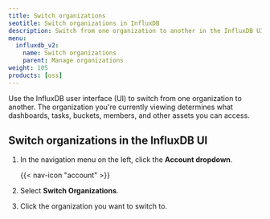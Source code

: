 ```yaml
---
title: Switch organizations
seotitle: Switch organizations in InfluxDB
description: Switch from one organization to another in the InfluxDB UI
menu:
  influxdb_v2:
    name: Switch organizations
    parent: Manage organizations
weight: 105
products: [oss]
---
```


Use the InfluxDB user interface (UI) to switch from one organization to another. The organization you're currently viewing determines what dashboards, tasks, buckets, members, and other assets you can access.

## Switch organizations in the InfluxDB UI

1. In the navigation menu on the left, click the **Account dropdown**.

    {{< nav-icon "account" >}}

2. Select **Switch Organizations**.
3. Click the organization you want to switch to.
